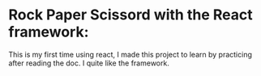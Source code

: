 # Rock Paper Scissord with the React framework:

This is my first time using react, I made this project to learn by practicing after reading the doc. I quite like the framework.
